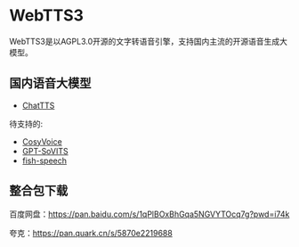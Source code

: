 # WebTTS3

WebTTS3是以AGPL3.0开源的文字转语音引擎，支持国内主流的开源语音生成大模型。

## 国内语音大模型
- [ChatTTS](https://github.com/2noise/ChatTTS)

待支持的:
- [CosyVoice](https://github.com/FunAudioLLM/CosyVoice)
- [GPT-SoVITS](https://github.com/RVC-Boss/GPT-SoVITS)
- [fish-speech](https://github.com/fishaudio/fish-speech)


## 整合包下载

百度网盘：https://pan.baidu.com/s/1qPlBOxBhGqa5NGVYTOcq7g?pwd=i74k

夸克：https://pan.quark.cn/s/5870e2219688